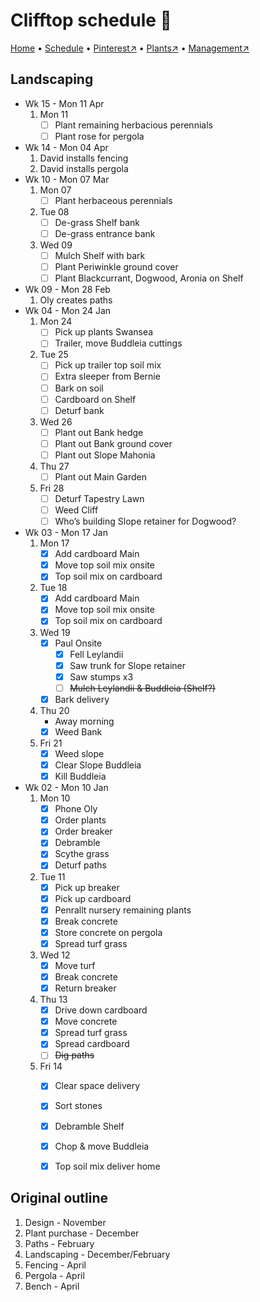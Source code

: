 # Clifftop schedule 📆

[Home](https://notes.grwd.uk/clifftop/) • [Schedule](https://notes.grwd.uk/clifftop/schedule) • [Pinterest↗](https://www.pinterest.co.uk/NatureWorksGarden/clifftop/) • [Plants↗](https://bit.ly/clifftop-plants) • [Management↗](https://notes.grwd.uk/clifftop/management)

## Landscaping

* Wk 15 - Mon 11 Apr
    1. Mon 11
        * [ ] Plant remaining herbacious perennials
        * [ ] Plant rose for pergola
* Wk 14 - Mon 04 Apr
    1. David installs fencing
    2. David installs pergola
* Wk 10 - Mon 07 Mar
    1. Mon 07
        * [ ] Plant herbaceous perennials
    3. Tue 08
        * [ ] De-grass Shelf bank
        * [ ] De-grass entrance bank
    2. Wed 09
        * [ ] Mulch Shelf with bark
        * [ ] Plant Periwinkle ground cover
        * [ ] Plant Blackcurrant, Dogwood, Aronia on Shelf
* Wk 09 - Mon 28 Feb
    1. Oly creates paths
* Wk 04 - Mon 24 Jan
    1. Mon 24
        * [ ] Pick up plants Swansea
        * [ ] Trailer, move Buddleia cuttings
    2. Tue 25
        * [ ] Pick up trailer top soil mix
        * [ ] Extra sleeper from Bernie
        * [ ] Bark on soil
        * [ ] Cardboard on Shelf
        * [ ] Deturf bank
    3. Wed 26
        * [ ] Plant out Bank hedge
        * [ ] Plant out Bank ground cover
        * [ ] Plant out Slope Mahonia
    4. Thu 27
        * [ ] Plant out Main Garden
    5. Fri 28
        * [ ] Deturf Tapestry Lawn
        * [ ] Weed Cliff
        * [ ] Who’s building Slope retainer for Dogwood?
* Wk 03 - Mon 17 Jan
    1. Mon 17
        * [x] Add cardboard Main
        * [x] Move top soil mix onsite
        * [x] Top soil mix on cardboard
    2. Tue 18
        * [x] Add cardboard Main
        * [x] Move top soil mix onsite
        * [x] Top soil mix on cardboard
    3. Wed 19
        * [x] Paul Onsite
            * [x] Fell Leylandii
            * [x] Saw trunk for Slope retainer
            * [x] Saw stumps x3
            * [ ] ~~Mulch Leylandii & Buddleia (Shelf?)~~
        * [x] Bark delivery
    4. Thu 20
        * Away morning
        * [x] Weed Bank
    5. Fri 21
        * [x] Weed slope
        * [x] Clear Slope Buddleia
        * [x] Kill Buddleia
* Wk 02 - Mon 10 Jan
    1. Mon 10
        * [x] Phone Oly
        * [x] Order plants
        * [x] Order breaker
        * [x] Debramble
        * [x] Scythe grass
        * [x] Deturf paths
    2. Tue 11
        * [x] Pick up breaker
        * [x] Pick up cardboard
        * [x] Penrallt nursery remaining plants
        * [x] Break concrete
        * [x] Store concrete on pergola
        * [x] Spread turf grass
    3. Wed 12
        * [x] Move turf
        * [x] Break concrete
        * [x] Return breaker
    4. Thu 13
        * [x] Drive down cardboard
        * [x] Move concrete
        * [x] Spread turf grass
        * [x] Spread cardboard
        * [ ] ~~Dig paths~~
    5. Fri 14
        * [x] Clear space delivery
        * [x] Sort stones
        * [x] Debramble Shelf
        * [x] Chop & move Buddleia
        * [x] Top soil mix deliver home


## Original outline

1. Design - November
2. Plant purchase - December
3. Paths - February
4. Landscaping - December/February
5. Fencing - April
6. Pergola - April
7. Bench - April
